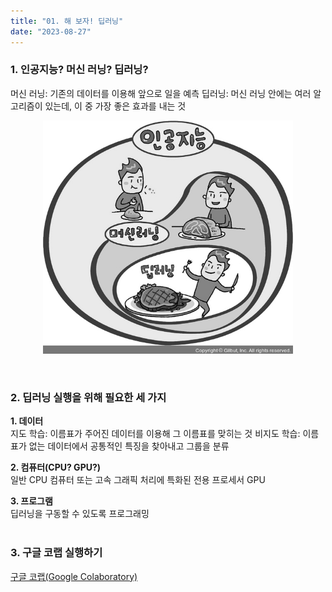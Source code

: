```yaml
---
title: "01. 해 보자! 딥러닝"
date: "2023-08-27"
---
```


### 1. 인공지능? 머신 러닝? 딥러닝?
머신 러닝: 기존의 데이터를 이용해 앞으로 일을 예측
딥러닝: 머신 러닝 안에는 여러 알고리즘이 있는데, 이 중 가장 좋은 효과를 내는 것
<p align="center"><img src="./imgs/01-01.jpg" alt="인공지능, 머신 러닝, 딥러닝의 관계" width="400"></p>
<br>

### 2. 딥러닝 실행을 위해 필요한 세 가지
**1\. 데이터**  
지도 학습: 이름표가 주어진 데이터를 이용해 그 이름표를 맞히는 것
비지도 학습: 이름표가 없는 데이터에서 공통적인 특징을 찾아내고 그룹을 분류

**2\. 컴퓨터(CPU? GPU?)**  
일반 CPU 컴퓨터 또는 고속 그래픽 처리에 특화된 전용 프로세서 GPU

**3\. 프로그램**  
딥러닝을 구동할 수 있도록 프로그래밍  
<br>

### 3. 구글 코랩 실행하기
<a href="https://colab.research.google.com/?hl=ko" target="_blank">구글 코랩(Google Colaboratory)</a>
